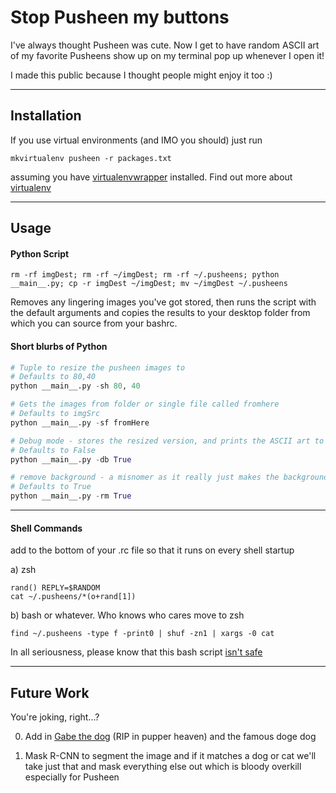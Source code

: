 # Stop Pusheen my buttons #

I've always thought Pusheen was cute. Now I get to have random ASCII art of my favorite Pusheens show up on my terminal pop up whenever I open it!

I made this public because I thought people might enjoy it too :)

-------------------------------------------------------------------------------

## Installation
If you use virtual environments (and IMO you should) just run

`mkvirtualenv pusheen -r packages.txt`

assuming you have [virtualenvwrapper](http://virtualenvwrapper.readthedocs.io/en/latest/command_ref.html) installed. Find out more about [virtualenv](https://virtualenv.pypa.io/en/stable/)


-------------------------------------------------------------------------------
## Usage

#### Python Script

```
rm -rf imgDest; rm -rf ~/imgDest; rm -rf ~/.pusheens; python __main__.py; cp -r imgDest ~/imgDest; mv ~/imgDest ~/.pusheens
```

Removes any lingering images you've got stored, then runs the script with the default arguments and copies the results to your desktop folder from which you can source from your bashrc.

#### Short blurbs of Python

```python
# Tuple to resize the pusheen images to
# Defaults to 80,40
python __main__.py -sh 80, 40

# Gets the images from folder or single file called fromhere
# Defaults to imgSrc
python __main__.py -sf fromHere

# Debug mode - stores the resized version, and prints the ASCII art to your terminal
# Defaults to False
python __main__.py -db True

# remove background - a misnomer as it really just makes the background 'sane' so that it outputs nicely on terminal
# Defaults to True
python __main__.py -rm True

```

---

#### Shell Commands

add to the bottom of your .rc file so that it runs on every shell startup

a) zsh

```
rand() REPLY=$RANDOM
cat ~/.pusheens/*(o+rand[1])
```


b) bash or whatever. Who knows who cares move to zsh


```
find ~/.pusheens -type f -print0 | shuf -zn1 | xargs -0 cat
```

In all seriousness, please know that this bash script [isn't safe](https://askubuntu.com/questions/849665/cat-a-random-file-in-terminal)

---

## Future Work

You're joking, right...?

0) Add in [Gabe the dog](https://www.youtube.com/watch?v=c--etqIJcow) (RIP in pupper heaven) and the famous doge dog

1) Mask R-CNN to segment the image and if it matches a dog or cat we'll take just that and mask everything else out which is bloody overkill especially for Pusheen
